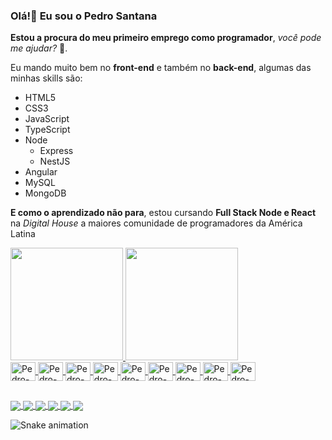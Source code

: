 ### Olá!👋 Eu sou o Pedro Santana 

**Estou a procura do meu primeiro emprego como programador**, _você pode me ajudar?_ 📌.

Eu mando muito bem no **front-end** e também no **back-end**, algumas das minhas skills são:

- HTML5
- CSS3
- JavaScript
- TypeScript
- Node
  -  Express
  -  NestJS
- Angular
- MySQL
- MongoDB

**E como o aprendizado não para**, estou cursando __Full Stack Node e React__ na _Digital House_ a maiores comunidade de programadores da América Latina


<div>
  <a href="https://pedrosantana-dev.github.io/">
  <img height=180em src="https://github-readme-stats.vercel.app/api?username=pedrosantana-dev&count_private=true&show_icons=true&theme=radical" >
  <img height=180em src="https://github-readme-stats.vercel.app/api/top-langs?username=pedrosantana-dev&layout=compact&theme=tokyonight" >
</div>
  
<div>
  <a href="https://pedrosantana-dev.github.io/">
  <img align="center" alt="Pedro-HTML" height="30" width="40" src="https://cdn.jsdelivr.net/gh/devicons/devicon/icons/html5/html5-original.svg" />    
  <img align="center" alt="Pedro-CSS" height="30" width="40" src="https://cdn.jsdelivr.net/gh/devicons/devicon/icons/css3/css3-original.svg" />
  <img align="center" alt="Pedro-JavaScript" height="30" width="40" src="https://cdn.jsdelivr.net/gh/devicons/devicon/icons/javascript/javascript-original.svg" />
  <img align="center" alt="Pedro-TypeScript" height="30" width="40" src="https://cdn.jsdelivr.net/gh/devicons/devicon/icons/typescript/typescript-original.svg" />
  <img align="center" alt="Pedro-Node" height="30" width="40" src="https://cdn.jsdelivr.net/gh/devicons/devicon/icons/nodejs/nodejs-original.svg" />
  <img align="center" alt="Pedro-Express" height="30" width="40" src="https://cdn.jsdelivr.net/gh/devicons/devicon/icons/express/express-original.svg" />
  <img align="center" alt="Pedro-NestJS" height="30" width="40" src="https://cdn.jsdelivr.net/gh/devicons/devicon/icons/nestjs/nestjs-plain.svg" />
  <img align="center" alt="Pedro-Angular" height="30" width="40" src="https://cdn.jsdelivr.net/gh/devicons/devicon/icons/angularjs/angularjs-original.svg" />
  <img align="center" alt="Pedro-Cpp" height="30" width="40" src="https://cdn.jsdelivr.net/gh/devicons/devicon/icons/cplusplus/cplusplus-original.svg" />   
</div>
  
##
 
<div>
  <a href="https://www.linkedin.com/in/pedrosantana-fullstack/">
    <img align="center" src="https://img.shields.io/badge/LinkedIn-0077B5?style=for-the-badge&logo=linkedin&logoColor=white" />
  </a>
  <a href="https://app.slack.com/client/T01L2V2HQMR/C02CUC8NCJX/user_profile/U02CE809Z0F">
    <img align="center" src="https://img.shields.io/badge/Slack-4A154B?style=for-the-badge&logo=slack&logoColor=white" />
  </a>
  <a href="https://www.youtube.com/channel/UCPJZ9kJHXhmBQS0NlDwewWQ">
    <img align="center" src="https://img.shields.io/badge/YouTube-FF0000?style=for-the-badge&logo=youtube&logoColor=white" />
  </a>
  <a href="https://www.instagram.com/pedromanu27/">
    <img align="center" src="https://img.shields.io/badge/Instagram-E4405F?style=for-the-badge&logo=instagram&logoColor=white" />
  </a>
  <a href="mailto:pedromanu27@gmail.com">
    <img align="center" src="https://img.shields.io/badge/Gmail-D14836?style=for-the-badge&logo=gmail&logoColor=white" />
  </a>
  <a href="https://t.me/pedromanu27">
    <img align="center" src="https://img.shields.io/badge/Telegram-2CA5E0?style=for-the-badge&logo=telegram&logoColor=white" />
  </a>
    
  ![Snake animation](https://github.com/pedrosantana-dev/pedrosantana-dev/blob/output/github-contribution-grid-snake.svg)
  
</div>
